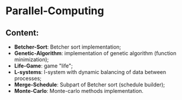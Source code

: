 # Parallel-Computing

## Content:
* **Betcher-Sort**: Betcher sort implementation;
* **Genetic-Algorithm**: implementation of genetic algorithm (function minimization);
* **Life-Game**: game "life";
* **L-systems**: l-system with dynamic balancing of data between processes;
* **Merge-Schedule**: Subpart of Betcher sort (schedule builder);
* **Monte-Carlo**: Monte-carlo methods implementation.